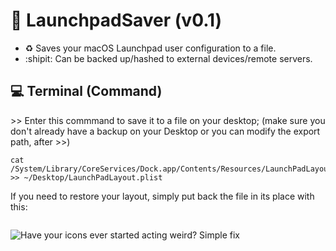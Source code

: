 # :black_square_button: LaunchpadSaver (v0.1)
* :recycle: Saves your macOS Launchpad user configuration to a file.
* :shipit: Can be backed up/hashed to external devices/remote servers.

## :computer: Terminal (Command)
\>> Enter this commmand to save it to a file on your desktop; 
(make sure you don't already have a backup on your Desktop or you can modify the export path, after >>)
```
cat /System/Library/CoreServices/Dock.app/Contents/Resources/LaunchPadLayout.plist >> ~/Desktop/LaunchPadLayout.plist
```
If you need to restore your layout, simply put back the file in its place with this:
```

```

![Have your icons ever started acting weird? Simple fix](https://user-images.githubusercontent.com/91343617/210118185-151c57cb-daae-4b41-b2e6-b667073bc9dc.png)
